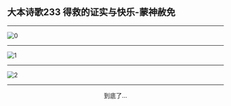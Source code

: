 
## 大本诗歌233 得救的证实与快乐-蒙神赦免
        
<div id="aplayer0"></div>

---

<img alt="0" data-original="https://cdn.jsdelivr.net/gh/k34869/shi/data/d0232/0">

---

<img alt="1" data-original="https://cdn.jsdelivr.net/gh/k34869/shi/data/d0232/1">

---

<img alt="2" data-original="https://cdn.jsdelivr.net/gh/k34869/shi/data/d0232/2">

---

<p style="text-align: center">到底了...</p>

<script src="/js/dist-view.js"></script>

<script>
MAIN.id = 'd0232';
        
const ap0 = new APlayer({
    container: document.getElementById('aplayer0'),
    volume: 1,
    loop: 'none',
    preload: 'none',
    audio: [{
        name: '大本诗歌233.mp3',
        artist: '大本诗歌',
        url: 'https://res.wx.qq.com/voice/getvoice?mediaid=MzI0NTk3MDM5M18yMjQ3NDkwNDQy',
        cover: '/favicon'
    }]
});
</script>
